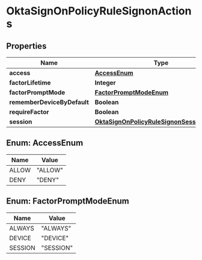 

# OktaSignOnPolicyRuleSignonActions


## Properties

| Name | Type | Description | Notes |
|------------ | ------------- | ------------- | -------------|
|**access** | [**AccessEnum**](#AccessEnum) |  |  [optional] |
|**factorLifetime** | **Integer** |  |  [optional] |
|**factorPromptMode** | [**FactorPromptModeEnum**](#FactorPromptModeEnum) |  |  [optional] |
|**rememberDeviceByDefault** | **Boolean** |  |  [optional] |
|**requireFactor** | **Boolean** |  |  [optional] |
|**session** | [**OktaSignOnPolicyRuleSignonSessionActions**](OktaSignOnPolicyRuleSignonSessionActions.md) |  |  [optional] |



## Enum: AccessEnum

| Name | Value |
|---- | -----|
| ALLOW | &quot;ALLOW&quot; |
| DENY | &quot;DENY&quot; |



## Enum: FactorPromptModeEnum

| Name | Value |
|---- | -----|
| ALWAYS | &quot;ALWAYS&quot; |
| DEVICE | &quot;DEVICE&quot; |
| SESSION | &quot;SESSION&quot; |



